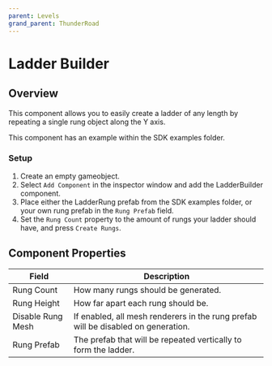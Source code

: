 ```yaml
---
parent: Levels
grand_parent: ThunderRoad
---
```

# Ladder Builder

## Overview
This component allows you to easily create a ladder of any length by repeating a single rung object along the Y axis. 

This component has an example within the SDK examples folder.

### Setup
1. Create an empty gameobject.
2. Select `Add Component` in the inspector window and add the LadderBuilder component.
3. Place either the LadderRung prefab from the SDK examples folder, or your own rung prefab in the `Rung Prefab` field.
4. Set the `Rung Count` property to the amount of rungs your ladder should have, and press `Create Rungs`.

## Component Properties

| Field              | Description
| ---                | ---
| Rung Count         | How many rungs should be generated.
| Rung Height        | How far apart each rung should be.
| Disable Rung Mesh  | If enabled, all mesh renderers in the rung prefab will be disabled on generation.
| Rung Prefab        | The prefab that will be repeated vertically to form the ladder.